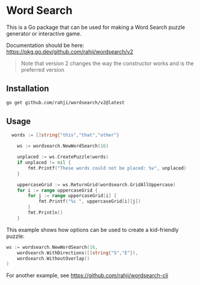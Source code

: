 # Word Search

This is a Go package that can be used for making a Word Search puzzle generator or interactive game.

Documentation should be here: https://pkg.go.dev/github.com/rahji/wordsearch/v2

> Note that version 2 changes the way the constructor works and is the preferred version

## Installation

```bash
go get github.com/rahji/wordsearch/v2@latest
```

## Usage

```go
  words := []string{"this","that","other"}

	ws := wordsearch.NewWordSearch(16)

	unplaced := ws.CreatePuzzle(words)
	if unplaced != nil {
		fmt.Printf("These words could not be placed: %v", unplaced)
	}

	uppercaseGrid := ws.ReturnGrid(wordsearch.GridAllUppercase)
 	for i := range uppercaseGrid {
		for j := range uppercaseGrid[i] {
			fmt.Printf("%c ", uppercaseGrid[i][j])
		}
		fmt.Println()
	}
```

This example shows how options can be used to create a kid-friendly puzzle:

```go
ws := wordsearch.NewWordSearch(16,
	wordsearch.WithDirections([]string{"S","E"}),
	wordsearch.WithoutOverlap()
)
```

For another example, see <https://github.com/rahji/wordsearch-cli>

